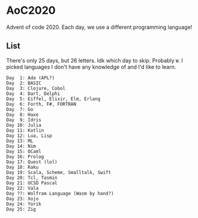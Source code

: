 # AoC2020
Advent of code 2020.
Each day, we use a different programming language!

## List
There's only 25 days, but 26 letters. Idk which day to skip. Probably `W`.
I picked languages I don't have any knowledge of and I'd like to learn.
```text
Day  1: Ada (APL?) 
Day  2: BASIC
Day  3: Clojure, Cobol
Day  4: Dart, Delphi
Day  5: Eiffel, Elixir, Elm, Erlang
Day  6: Forth, F#, FORTRAN
Day  7: Go
Day  8: Haxe
Day  9: Idris
Day 10: Julia
Day 11: Kotlin
Day 12: Lua, Lisp
Day 13: ML
Day 14: Nim
Day 15: OCaml
Day 16: Prolog
Day 17: Quest (lol)
Day 18: Raku
Day 19: Scala, Scheme, Smalltalk, Swift
Day 20: Tcl, Tasmin
Day 21: UCSD Pascal
Day 22: Vala
Day ??: Wolfram Language (Wasm by hand?)
Day 23: Xojo
Day 24: Yorik
Day 25: Zig
```
